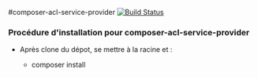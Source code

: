 #composer-acl-service-provider [![Build Status](http://drone.etna-alternance.net/github.com/etna-alternance/composer-acl-service-provider/status.svg?branch=master)](http://drone.etna-alternance.net/github.com/etna-alternance/composer-acl-service-provider)

### Procédure d'installation pour composer-acl-service-provider

* Après clone du dépot, se mettre à la racine et :

    * composer install
